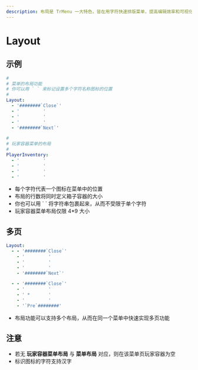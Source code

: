 ```yaml
---
description: 布局是 TrMenu 一大特色，皆在用字符快速排版菜单，提高编辑效率和可视化
---
```


# Layout

## 示例

```yaml
#
# 菜单的布局功能
# 你可以用 ` ` 来标记设置多个字符名称图标的位置
#
Layout:
  - '########`Close`'
  - '         '
  - '         '
  - '         '
  - '########`Next`'

#
# 玩家容器菜单的布局
#
PlayerInventory:
  - '         '
  - '         '
  - '         '
  - '         '
```

* 每个字符代表一个图标在菜单中的位置
* 布局的行数将同时定义箱子容器的大小
* 你也可以用 \` \` 将字符串包裹起来，从而不受限于单个字符
* 玩家容器菜单布局仅限 4\*9 大小

## 多页

```yaml
Layout:
  - - '########`Close`'
    - '         '
    - '         '
    - '         '
    - '########`Next`'

  - - '########`Close`'
    - '         '
    - ' *       '
    - '         '
    - '`Pre`########'
```

* 布局功能可以支持多个布局，从而在同一个菜单中快速实现多页功能

## 注意

* 若无 **玩家容器菜单布局** 与 **菜单布局** 对应，则在该菜单页玩家容器为空
* 标识图标的字符支持汉字

